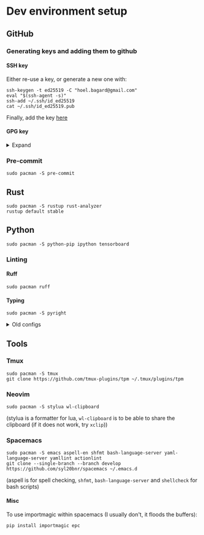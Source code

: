 # Dev environment setup
## GitHub
### Generating keys and adding them to github
#### SSH key
Either re-use a key, or generate a new one with:
```console
ssh-keygen -t ed25519 -C "hoel.bagard@gmail.com"
eval "$(ssh-agent -s)"
ssh-add ~/.ssh/id_ed25519
cat ~/.ssh/id_ed25519.pub
```
Finally, add the key [here](https://github.com/settings/keys)

#### GPG key
<details>
<summary>Expand</summary>
If you already have a key, then it is better to re-use it. Otherwise the follow the instructions below to generate a new one and register it to GitHub.

Use the following command to generate the key. All the defaults can be kept, exept for the key length that must be 4096 bits.
```console
gpg --full-generate-key
```

From the list of GPG keys, copy the long form of the GPG key ID you'd like to use. In this example, the GPG key ID is `3AA5C34371567BD2`:
```console
$ gpg --list-secret-keys --keyid-format=long
/Users/hubot/.gnupg/secring.gpg
------------------------------------
sec   4096R/3AA5C34371567BD2 2016-03-10
uid                          Hoel Bagard <hoel.bagard@gmail.com>
ssb   4096R/42B317FD4BA89E7A 2016-03-10
```

Export the key with:
```console
gpg --armor --export <GPG key ID>
```

Copy your GPG key, beginning with `-----BEGIN PGP PUBLIC KEY BLOCK-----` and ending with `-----END PGP PUBLIC KEY BLOCK-----`, and paste it [here](https://github.com/settings/keys).

Tell git about the GPG key:
```console
git config --global user.signingkey <GPG key ID>
git config --global commit.gpgsign true
```
</details>

### Pre-commit
```console
sudo pacman -S pre-commit
```

## Rust
```console
sudo pacman -S rustup rust-analyzer
rustup default stable
```

## Python
```console
sudo pacman -S python-pip ipython tensorboard
```

### Linting
#### Ruff
```console
sudo pacman ruff
```

#### Typing
```console
sudo pacman -S pyright
```

<details>
<summary>Old configs</summary>

#### Flake8 setup (obsolete)

```console
sudo pacman -S flake8 python-flake8-docstrings
pip install pep8-naming flake8-import-order flake8-bugbear flake8-quotes flake8-comprehensions
```

#### Mypy
Note: I don't use it anymore since pyright is much better.
```console
sudo pacman -S mypy pylsp-mypy
```

#### Packages on the community repo:
Use poetry to manage the packages for the project.
```console
sudo pacman -S python-opencv fmt python-pytorch
```
Notes:
- `fmt` is required for python-opencv
- Use `python-pytorch-cuda` if using a GPU

</details>

## Tools
### Tmux
```console
sudo pacman -S tmux
git clone https://github.com/tmux-plugins/tpm ~/.tmux/plugins/tpm
```

### Neovim
```
sudo pacman -S stylua wl-clipboard
```
(stylua is a formatter for lua, `wl-clipboard` is to be able to share the clipboard (if it does not work, try `xclip`))

### Spacemacs
```console
sudo pacman -S emacs aspell-en shfmt bash-language-server yaml-language-server yamllint actionlint
git clone --single-branch --branch develop https://github.com/syl20bnr/spacemacs ~/.emacs.d
```

(aspell is for spell checking, `shfmt`, `bash-language-server` and `shellcheck` for bash scripts)

#### Misc
To use importmagic within spacemacs (I usually don't, it floods the buffers):
```console
pip install importmagic epc
```

